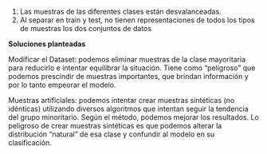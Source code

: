 1. Las muestras de las diferentes clases están desvalanceadas.
2. Al separar en train y test, no tienen representaciones de todos los tipos de muestras los dos conjuntos de datos

**Soluciones planteadas**

Modificar el Dataset: podemos eliminar muestras de la clase mayoritaria para reducirlo e intentar equilibrar la situación. Tiene como “peligroso” que podemos prescindir de muestras importantes, que brindan información y por lo tanto empeorar el modelo.

Muestras artificiales: podemos intentar crear muestras sintéticas (no idénticas) utilizando diversos algoritmos que intentan seguir la tendencia del grupo minoritario. Según el método, podemos mejorar los resultados. Lo peligroso de crear muestras sintéticas es que podemos alterar la distribución “natural” de esa clase y confundir al modelo en su clasificación.
